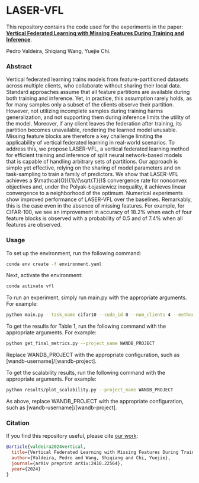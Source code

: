 # LASER-VFL

This repository contains the code used for the experiments in the paper:  
**[Vertical Federated Learning with Missing Features During Training and Inference](https://arxiv.org/abs/2410.22564)**.

Pedro Valdeira, Shiqiang Wang, Yuejie Chi.

### Abstract

Vertical federated learning trains models from feature-partitioned datasets across multiple clients, who collaborate without sharing their local data. Standard approaches assume that all feature partitions are available during both training and inference. Yet, in practice, this assumption rarely holds, as for many samples only a subset of the clients observe their partition. However, not utilizing incomplete samples during training harms generalization, and not supporting them during inference limits the utility of the model. Moreover, if any client leaves the federation after training, its partition becomes unavailable, rendering the learned model unusable. Missing feature blocks are therefore a key challenge limiting the applicability of vertical federated learning in real-world scenarios. To address this, we propose LASER-VFL, a vertical federated learning method for efficient training and inference of split neural network-based models that is capable of handling arbitrary sets of partitions. Our approach is simple yet effective, relying on the sharing of model parameters and on task-sampling to train a family of predictors. We show that LASER-VFL achieves a $\mathcal{O}({1}/{\sqrt{T}})$ convergence rate for nonconvex objectives and, under the Polyak-Łojasiewicz inequality, it achieves linear convergence to a neighborhood of the optimum. Numerical experiments show improved performance of LASER-VFL over the baselines. Remarkably, this is the case even in the absence of missing features. For example, for CIFAR-100, we see an improvement in accuracy of $18.2\%$ when each of four feature blocks is observed with a probability of 0.5 and of $7.4\%$ when all features are observed.

### Usage

To set up the environment, run the following command:

```bash
conda env create -f environment.yaml
```

Next, activate the environment:

```bash
conda activate vfl
```

To run an experiment, simply run main.py with the appropriate arguments. For example:

```bash
python main.py --task_name cifar10 --cuda_id 0 --num_clients 4 --method laser --seed 0
```

To get the results for Table 1, run the following command with the appropriate arguments. For example:

```bash
python get_final_metrics.py --project_name WANDB_PROJECT
```

Replace WANDB_PROJECT with the appropriate configuration, such as [wandb-username]/[wandb-project].

To get the scalability results, run the following command with the appropriate arguments. For example:

```bash
python results/plot_scalability.py --project_name WANDB_PROJECT
```

As above, replace WANDB_PROJECT with the appropriate configuration, such as [wandb-username]/[wandb-project].

### Citation

If you find this repository useful, please cite [our work](https://arxiv.org/abs/2410.22564):

```bibtex
@article{valdeira2024vertical,
  title={Vertical Federated Learning with Missing Features During Training and Inference},
  author={Valdeira, Pedro and Wang, Shiqiang and Chi, Yuejie},
  journal={arXiv preprint arXiv:2410.22564},
  year={2024}
}
```
